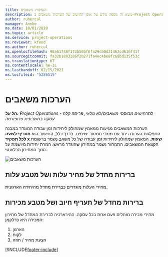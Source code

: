 ```yaml
---
title: הערכות משאבים
description: נושא זה מספק מידע על אופן החישוב של הערכות משאבים ב-Project Operations.
author: ruhercul
manager: Annbe
ms.date: 10/01/2020
ms.topic: article
ms.service: project-operations
ms.reviewer: kfend
ms.author: ruhercul
ms.openlocfilehash: 98a61746f172b50bf6fa29cb0d21462cd616f417
ms.sourcegitcommit: fa32b1893286f20271fa4ec4be8fc68bd135f53c
ms.translationtype: HT
ms.contentlocale: he-IL
ms.lasthandoff: 02/15/2021
ms.locfileid: "5286519"
---
```

# <a name="resource-estimates"></a>הערכות משאבים

_**חל על:** Project Operations לתרחישים מבוססי משאבים/לא מלאי, פריסה קלה - עסקה בחשבונית פרופורמה_

הערכות המשאבים מגיעות ממאמץ שמחולק ליחידות זמן עבודה המוגדר במבנה התפלגות העבודה יחד עם ממדי תמחור ישימים. בדרך כלל, החישוב הוא **תעריף לשעה לכל תפקיד x שעות.** המאמץ שמחולק ליחידות זמן עבודה של כל משאב נשמר ברשומת הקצאת המשאבים. התמחור נשמר במחירון שהוגדר מראש. המרת יחידות מיושמת על סמך המחירון הרלוונטי.

![הערכות משאבים](./media/navigation12.png)

## <a name="default-cost-price-and-cost-currency"></a>ברירות מחדל של מחיר עלות ושל מטבע עלות

מחירי העלות מוגדרים כברירת מחדל מהיחידה הארגונית.

## <a name="default-bill-rate-and-sales-currency"></a>ברירות מחדל של תעריף חיוב ושל מטבע מכירות

מחירי מכירה מוחלים פעם אחת בכל עסקה. ההירארכיה לברירת המחדל של מחירון המכירה היא כדלקמן:

1. הארגון
2. לקוח
3. הצעת מחיר / חוזה


[!INCLUDE[footer-include](../includes/footer-banner.md)]